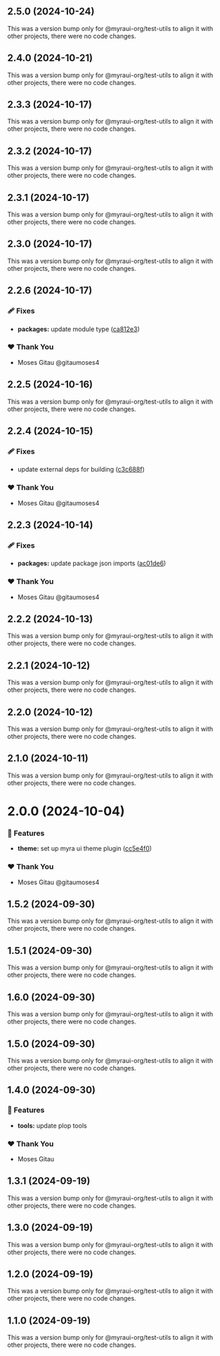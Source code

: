 ## 2.5.0 (2024-10-24)

This was a version bump only for @myraui-org/test-utils to align it with other projects, there were no code changes.

## 2.4.0 (2024-10-21)

This was a version bump only for @myraui-org/test-utils to align it with other projects, there were no code changes.

## 2.3.3 (2024-10-17)

This was a version bump only for @myraui-org/test-utils to align it with other projects, there were no code changes.

## 2.3.2 (2024-10-17)

This was a version bump only for @myraui-org/test-utils to align it with other projects, there were no code changes.

## 2.3.1 (2024-10-17)

This was a version bump only for @myraui-org/test-utils to align it with other projects, there were no code changes.

## 2.3.0 (2024-10-17)

This was a version bump only for @myraui-org/test-utils to align it with other projects, there were no code changes.

## 2.2.6 (2024-10-17)


### 🩹 Fixes

- **packages:** update module type ([ca812e3](https://github.com/myraui-org/myraui/commit/ca812e3))


### ❤️  Thank You

- Moses Gitau @gitaumoses4

## 2.2.5 (2024-10-16)

This was a version bump only for @myraui-org/test-utils to align it with other projects, there were no code changes.

## 2.2.4 (2024-10-15)


### 🩹 Fixes

- update external deps for building ([c3c688f](https://github.com/myraui-org/myraui/commit/c3c688f))


### ❤️  Thank You

- Moses Gitau @gitaumoses4

## 2.2.3 (2024-10-14)


### 🩹 Fixes

- **packages:** update package json imports ([ac01de6](https://github.com/myraui-org/myraui/commit/ac01de6))


### ❤️  Thank You

- Moses Gitau @gitaumoses4

## 2.2.2 (2024-10-13)

This was a version bump only for @myraui-org/test-utils to align it with other projects, there were no code changes.

## 2.2.1 (2024-10-12)

This was a version bump only for @myraui-org/test-utils to align it with other projects, there were no code changes.

## 2.2.0 (2024-10-12)

This was a version bump only for @myraui-org/test-utils to align it with other projects, there were no code changes.

## 2.1.0 (2024-10-11)

This was a version bump only for @myraui-org/test-utils to align it with other projects, there were no code changes.

# 2.0.0 (2024-10-04)


### 🚀 Features

- **theme:** set up myra ui theme plugin ([cc5e4f0](https://github.com/myraui-org/myraui/commit/cc5e4f0))


### ❤️  Thank You

- Moses Gitau @gitaumoses4

## 1.5.2 (2024-09-30)

This was a version bump only for @myraui-org/test-utils to align it with other projects, there were no code changes.

## 1.5.1 (2024-09-30)

This was a version bump only for @myraui-org/test-utils to align it with other projects, there were no code changes.

## 1.6.0 (2024-09-30)

This was a version bump only for @myraui-org/test-utils to align it with other projects, there were no code changes.

## 1.5.0 (2024-09-30)

This was a version bump only for @myraui-org/test-utils to align it with other projects, there were no code changes.

## 1.4.0 (2024-09-30)


### 🚀 Features

- **tools:** update plop tools


### ❤️  Thank You

- Moses Gitau

## 1.3.1 (2024-09-19)

This was a version bump only for @myraui-org/test-utils to align it with other projects, there were no code changes.

## 1.3.0 (2024-09-19)

This was a version bump only for @myraui-org/test-utils to align it with other projects, there were no code changes.

## 1.2.0 (2024-09-19)

This was a version bump only for @myraui-org/test-utils to align it with other projects, there were no code changes.

## 1.1.0 (2024-09-19)

This was a version bump only for @myraui-org/test-utils to align it with other projects, there were no code changes.
